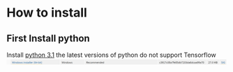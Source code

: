 # How to install
## First Install python
Install [python 3.1](https://www.python.org/downloads/release/python-3100/) the latest versions of python do not support Tensorflow
![](https://github.com/hasanrahman2503/Tennis-Vis/blob/1d6b8093bbbaa1c73738019c18cc408317538ed2/Screenshot%202025-02-06%20170323.png)
